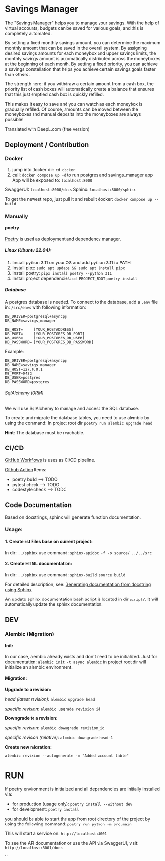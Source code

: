 # Savings Manager

The "Savings Manager" helps you to manage your savings. With the help of virtual accounts, budgets can be saved for various goals, and this is completely automated.

By setting a fixed monthly savings amount, you can determine the maximum monthly amount that can be saved in the overall system. By assigning desired savings amounts for each moneybox and upper savings limits, the monthly savings amount is automatically distributed across the moneyboxes at the beginning of each month. By setting a fixed priority, you can achieve a savings constellation that helps you achieve certain savings goals faster than others.

The strength here: if you withdraw a certain amount from a cash box, the priority list of cash boxes will automatically create a balance that ensures that this just emptied cash box is quickly refilled.

This makes it easy to save and you can watch as each moneybox is gradually refilled. Of course, amounts can be moved between the moneyboxes and manual deposits into the moneyboxes are always possible!

Translated with DeepL.com (free version)

## Deployment / Contribution

### Docker
1. jump into docker dir: `cd docker`
2. call: `docker compose up -d` to run postgres and savings_manager app
App will be exposed to: `localhost:8000`

SwaggerUI: `localhost:8000/docs`
Sphinx: `localhost:8000/sphinx`

To get the newest repo, just pull it and rebuilt docker:
`docker compose up --build`

### Manually
#### poetry

[Poetry](https://python-poetry.org/) is used as deployment and dependency manager.

##### Linux (Ubuntu 22.04):
1. Install python 3.11 on your OS and add python 3.11 to PATH
2. Install pipx: `sudo apt update && sudo apt install pipx`
3. Install poetry: `pipx install poetry --python 311`
4. Install project dependencies:
   `cd PROJECT_ROOT`
   `poetry install`



##### Database
A postgres database is needed. To connect to the database, add a `.env` file
in: `/src/envs` with following information:

```
DB_DRIVER=postgresql+asyncpg
DB_NAME=savings_manager

DB_HOST=     [YOUR_HOSTADDRESS]
DB_PORT=     [YOUR_POSTGRES_DB_PORT]
DB_USER=     [YOUR_POSTGRES_DB_USER]
DB_PASSWORD= [YOUR_POSTGRES_DB_PASSWORD]
```

Example:
```
DB_DRIVER=postgresql+asyncpg
DB_NAME=savings_manager
DB_HOST=127.0.0.1
DB_PORT=5432
DB_USER=postgres
DB_PASSWORD=postgres
```


###### SqlAlchemy (ORM)
We will use SqlAlchemy to manage and access the SQL database. 

To create and migrate the database tables, you need to use alembic 
by using the command:
In project root dir `poetry run alembic upgrade head`

**Hint**: The database must be reachable.

## CI/CD

[GitHub Workflows](https://github.com/PythBuster/savings_manager/actions/new) is uses as CI/CD pipeline.

[Github Action](https://github.com/PythBuster/savings_manager/actions/new) Items:
- poetry build --> TODO
- pytest check --> TODO
- codestyle check --> TODO

## Code Documentation
Based on docstrings, sphinx will generate function documentation.

### Usage:

#### 1. Create rst Files base on current project:

In dir: `../sphinx` use command: `sphinx-apidoc -f -o source/ ../../src`

#### 2. Create HTML documentation:

In dir: `../sphinx` use command: `sphinx-build source build`

For detailed description, see: [Generating documentation from docstring using Sphinx](https://stackoverflow.com/questions/63486612/generating-documentation-from-docstring-using-sphinx)

An update sphinx documentation bash script is located in dir `script/`.
It will automatically update the sphinx documentation.


## DEV

### Alembic (Migration)


#### Init:
In our case, alembic already exists and don't need to be initialized.
Just for documentation: `alembic init -t async alembic` in project root dir will initialize an alembic environment.

#### Migration:
**Upgrade to a revision:**

*head (latest revision):* `alembic upgrade head`

*specific revision*: `alembic upgrade revision_id`

**Downgrade to a revision:**

*specific revision*: `alembic downgrade revision_id`

*specific revision (relative)*: `alembic downgrade head-1`

**Create new migration:**

`alembic revision --autogenerate -m "Added account table"`

# RUN

If poetry environment is initialized and all dependencies are initially installed
via:
- for production (usage only): `poetry install --without dev`
- for development: `poetry install`

you should be able to start the app from root directory of the project by using the following command:
`poetry run python -m src.main`


This will start a service on:
`http://localhost:8001`

To see the API documentation or use the API via SwaggerUI, visit:
`http://localhost:8001/docs`

``